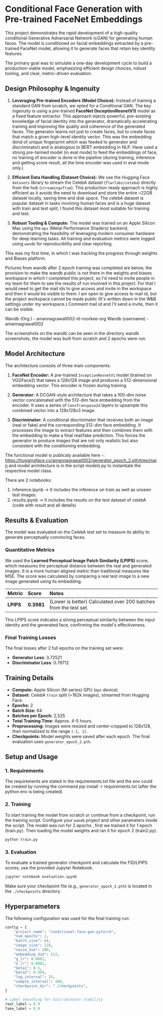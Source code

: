 # Conditional Face Generation with Pre-trained FaceNet Embeddings


This project demonstrates the rapid development of a high-quality conditional Generative Adversarial Network (cGAN) for generating human faces. The model is conditioned on facial embeddings extracted by a pre-trained FaceNet model, allowing it to generate faces that retain key identity features.

The primary goal was to simulate a one-day development cycle to build a production-viable model, emphasizing efficient design choices, robust tooling, and clear, metric-driven evaluation.


## Design Philosophy & Ingenuity

1.  **Leveraging Pre-trained Encoders (Model Choice):** Instead of training a standard GAN from scratch, we opted for a Conditional GAN. The key ingenuity is using a pre-trained **FaceNet (InceptionResnetV1)** model as a fixed feature extractor. This approach injects powerful, pre-existing knowledge of facial identity into the generator, dramatically accelerating training and improving the quality and coherence of the generated faces. The generator learns not just to create faces, but to create faces that match a given high-level identity vector. This was the embedding (kind of unique fingerprint which was feeded to generator and discriminator) and is analogous to BERT embedding in NLP. Have used a strong pre-tarined model (in eval mode) to feed the embeddings of face, no training of encoder is done in the pipeline (during training, inference and getting score result, all the time encoder was used in eval mode only.)

2.  **Efficient Data Handling (Dataset Choice):** We use the Hugging Face `datasets` library to stream the CelebA dataset (`flwrlabs/celeba`) directly from the hub (`streaming=True`). This production-ready approach is highly efficient as it avoids the need to download and store the entire \~22GB dataset locally, saving time and disk space. The celebA dataset is popular dataset in tasks involving human faces and is a huge dataset with train and test split, I found this dataset most suitable for training and test.

3.  **Robust Tooling & Compute:** The model was trained on an Apple Silicon Mac using the `mps` (Metal Performance Shaders) backend, demonstrating the feasibility of leveraging modern consumer hardware for deep learning tasks. All training and evaluation metrics were logged using `wandb` for reproducibility and clear reporting.


This was my first time, in which I was tracking the progress through weights and Biases platform.

Pictures from wandb after 2 epoch training was completed are below, the provision to make the wandb public is not there in the weights and biases workspace in which I completed this project, so I'd need to invite people in my team for them to see the results of run involved in this project. For that I would need to get the mail ids to give access and invite in the workspace and then it would be visible to them. I am open to give access to mail id, but the project workspace cannot be made public (It's written down in the W&B settings under my workspace.) Comment mail id and I'll send a invite, then it can be visible.

Wandb (Org.) - amannagrawall002-iit-roorkee-org
Wandb (username) - amannagrawall002

The screenshots on the wandb can be seen in the directory wandb screenshots, the model was built from scratch and 2 epochs were run.

## Model Architecture

The architecture consists of three main components:

1.  **FaceNet Encoder:** A pre-trained `InceptionResnetV1` model (trained on VGGFace2) that takes a 128x128 image and produces a 512-dimensional embedding vector. This encoder is frozen during training.

2.  **Generator:** A DCGAN-style architecture that takes a 100-dim noise vector concatenated with the 512-dim face embedding from the encoder. It uses a series of `ConvTranspose2d` layers to upsample this combined vector into a 128x128x3 image.

3.  **Discriminator:** A conditional discriminator that receives both an image (real or fake) and the corresponding 512-dim face embedding. It processes the image to extract features and then combines them with the embedding to make a final real/fake prediction. This forces the generator to produce images that are not only realistic but also consistent with the conditioning embedding.

The functional model is publicaly available here -:
https://huggingface.co/amannagrawall002/generator_epoch_2.pth/tree/main and model architecture is in the script models.py to instantiate the respective model class.

There are 2 notebooks:

1. inference.ipynb -> It includes the inference on train as well as unseen test images.
2. results.ipynb -> It includes the results on the test dataset of celebA (code with result and all details)

## Results & Evaluation

The model was evaluated on the CelebA test set to measure its ability to generate perceptually convincing faces.

### Quantitative Metrics

We used the **Learned Perceptual Image Patch Similarity (LPIPS)** score, which measures the perceptual distance between the real and generated images. It is a more human-aligned metric than traditional measures like MSE. The score was calculated by comparing a real test image to a new image generated using its embedding.

| Metric | Score | Notes |
| :--- | :--- | :--- |
| **LPIPS** | **0.3981** | (Lower is better) Calculated over 200 batches from the test set. |

This LPIPS score indicates a strong perceptual similarity between the input identity and the generated face, confirming the model's effectiveness.

### Final Training Losses

The final losses after 2 full epochs on the training set were:

  * **Generator Loss**: 3.72521
  * **Discriminator Loss**: 0.79712

## Training Details

  * **Compute:** Apple Silicon (M-series) GPU (`mps` device).
  * **Dataset:** CelebA `train` split (\~162k images), streamed from Hugging Face.
  * **Epochs:** 2
  * **Batch Size:** 64
  * **Batches per Epoch:** 2,525
  * **Total Training Time:** Approx. 4-5 hours.
  * **Preprocessing:** Images were resized and center-cropped to 128x128, then normalized to the range `[-1, 1]`.
  * **Checkpoints:** Model weights were saved after each epoch. The final evaluation uses `generator_epoch_2.pth`.

## Setup and Usage

### 1\. Requirements

The requirements are stated in the requirements.txt file and the env could be created by running the command pip install -r requirements.txt (after the python env is being created)


### 2\. Training

To start training the model from scratch or continue from a checkpoint, run the training script. Configure your `wandb` project and other parameters inside the script.
The model was run for 2 epochs , first we trained it for 1 epoch (train.py).
Then loading the model weights and ran it for epoch 2 (train2.py).

```bash
python train.py
```

### 3\. Evaluation

To evaluate a trained generator checkpoint and calculate the FID/LPIPS scores, use the provided Jupyter Notebook.

```bash
jupyter notebook evaluation.ipynb
```

Make sure your checkpoint file (e.g., `generator_epoch_2.pth`) is located in the `./checkpoints` directory.

## Hyperparameters

The following configuration was used for the final training run:

```python
config = {
    "project_name": "conditional-face-gan-pytorch",
    "num_epochs": 2,
    "batch_size": 64,
    "image_size": 128,
    "noise_dim": 100,
    "embedding_dim": 512,
    "g_lr": 0.0002,
    "d_lr": 0.0002,
    "beta1": 0.5,
    "beta2": 0.999,
    "log_interval": 25,
    "sample_interval": 100,
    "checkpoint_dir": "./checkpoints",
}

# Label smoothing for discriminator stability
real_label = 0.9
fake_label = 0.0
```
